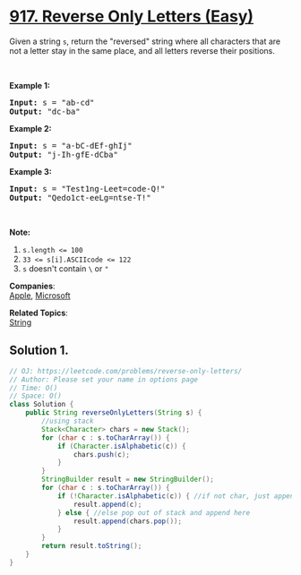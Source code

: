 # [917. Reverse Only Letters (Easy)](https://leetcode.com/problems/reverse-only-letters/)

<p>Given a string <code>s</code>, return the "reversed" string where all characters that are not a letter&nbsp;stay in the same place, and all letters reverse their positions.</p>

<p>&nbsp;</p>

<div>
<div>
<div>
<ol>
</ol>
</div>
</div>
</div>

<div>
<p><strong>Example 1:</strong></p>

<pre><strong>Input: </strong>s = <span id="example-input-1-1">"ab-cd"</span>
<strong>Output: </strong><span id="example-output-1">"dc-ba"</span>
</pre>

<div>
<p><strong>Example 2:</strong></p>

<pre><strong>Input: </strong>s = <span id="example-input-2-1">"a-bC-dEf-ghIj"</span>
<strong>Output: </strong><span id="example-output-2">"j-Ih-gfE-dCba"</span>
</pre>

<div>
<p><strong>Example 3:</strong></p>

<pre><strong>Input: </strong>s = <span id="example-input-3-1">"Test1ng-Leet=code-Q!"</span>
<strong>Output: </strong><span id="example-output-3">"Qedo1ct-eeLg=ntse-T!"</span>
</pre>

<p>&nbsp;</p>

<div>
<p><strong><span>Note:</span></strong></p>

<ol>
	<li><code>s.length &lt;= 100</code></li>
	<li><code>33 &lt;= s[i].ASCIIcode &lt;= 122</code>&nbsp;</li>
	<li><code>s</code> doesn't contain <code>\</code> or <code>"</code></li>
</ol>
</div>
</div>
</div>
</div>

**Companies**:  
[Apple](https://leetcode.com/company/apple), [Microsoft](https://leetcode.com/company/microsoft)

**Related Topics**:  
[String](https://leetcode.com/tag/string/)

## Solution 1.

```JAVA
// OJ: https://leetcode.com/problems/reverse-only-letters/
// Author: Please set your name in options page
// Time: O()
// Space: O()
class Solution {
    public String reverseOnlyLetters(String s) {
        //using stack
        Stack<Character> chars = new Stack();
        for (char c : s.toCharArray()) {
            if (Character.isAlphabetic(c)) {
                chars.push(c);
            }
        }
        StringBuilder result = new StringBuilder();
        for (char c : s.toCharArray()) {
            if (!Character.isAlphabetic(c)) { //if not char, just append in order
                result.append(c);
            } else { //else pop out of stack and append here 
                result.append(chars.pop());
            }
        }
        return result.toString();
    }
}

```
